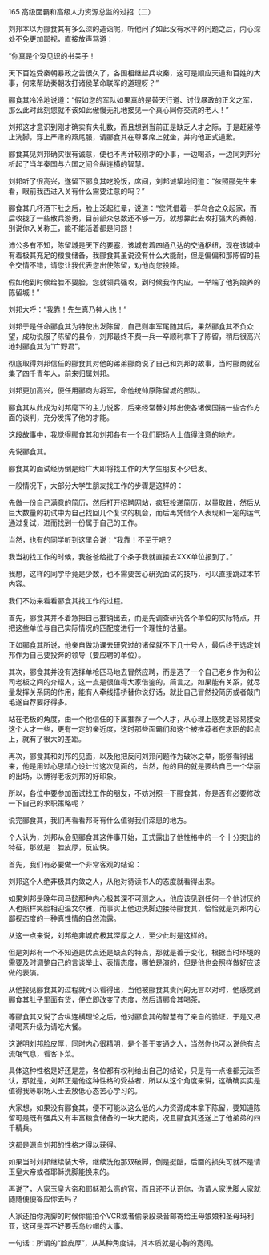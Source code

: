 165 高级面霸和高级人力资源总监的过招（二）



刘邦本以为郦食其有多么深的造诣呢，听他问了如此没有水平的问题之后，内心深处不免更加鄙视，直接放声骂道：

“你真是个没见识的书呆子！

天下百姓受秦朝暴政之苦很久了，各国相继起兵攻秦，这可是顺应天道和百姓的大事，何来帮助秦朝攻打诸侯革命联军的道理呀？”

郦食其冷冷地说道：“假如您的军队如果真的是替天行道、讨伐暴政的正义之军，那么此时此刻您就不该如此傲慢无礼地接见一个真心同你交流的老人！”



刘邦这才意识到刚才确实有失礼数，而且想到当前正是缺乏人才之际，于是赶紧停止洗脚，穿上严肃的燕尾服，请郦食其在尊客席上就坐，并向他正式道歉。

郦食其见刘邦确实很有诚意，便也不再计较刚才的小事，一边喝茶，一边同刘邦分析起了当年秦国与六国之间合纵连横的智慧。

刘邦听了很高兴，遂留下郦食其吃晚饭，席间，刘邦诚挚地问道：“依照郦先生来看，眼前我西进入关有什么需要注意的吗？”



郦食其几杯酒下肚之后，脸上泛起红晕，说道：“您凭借着一群乌合之众起家，而后收拢了一些散兵游勇，目前部众总数还不够一万，就想靠此去攻打强大的秦朝，别说你入关称王，能不能活着都是问题！

沛公多有不知，陈留城是天下的要塞，该城有着四通八达的交通枢纽，现在该城中有着极其充足的粮食储备，我郦食其虽说没有什么大能耐，但是偏偏和那陈留的县令交情不错，请您让我代表您出使陈留，劝他向您投降。

假如他到时候给脸不要脸，您就领兵强攻，到时候我作内应，一举端了他狗娘养的陈留城！”

刘邦大呼：“我靠！先生真乃神人也！”



刘邦于是任命郦食其为特使出发陈留，自己则率军尾随其后，果然郦食其不负众望，成功说服了陈留的县令，刘邦最终不费一兵一卒顺利拿下了陈留，稍后很高兴地封郦食其为“广野君”。

彻底取得刘邦信任的郦食其对他的弟弟郦商说了自己和刘邦的故事，当时郦商就召集了四千青年人，前来归属刘邦。

刘邦更加高兴，便任用郦商为将军，命他统帅原陈留城的部队。

郦食其从此成为刘邦麾下的主力说客，后来经常替刘邦出使各诸侯国搞一些合作方面的谈判，充分发挥了他的才能。



这段故事中，我觉得郦食其和刘邦各有一个我们职场人士值得注意的地方。

先说郦食其。

郦食其的面试经历倒是给广大即将找工作的大学生朋友不少启发。

一般情况下，大部分大学生朋友找工作的步骤是这样的：

先做一份自己满意的简历，然后打开招聘网站，疯狂投递简历，以量取胜，然后从巨大数量的初试中为自己找回几个复试的机会，而后再凭借个人表现和一定的运气通过复试，进而找到一份属于自己的工作。

当然，也有的同学听到这里会说：“我靠！不至于吧？

我当初找工作的时候，我爸爸给批了个条子我就直接去XXX单位报到了。”

我想，这样的同学毕竟是少数，也不需要苦心研究面试的技巧，可以直接跳过本节内容。

我们不妨来看看郦食其找工作的过程。



首先，郦食其并不着急把自己推销出去，而是先调查研究各个单位的实际特点，并把这些单位与自己实际情况的匹配度进行一个理性的估量。

正如郦食其所说，他亲自做功课去研究过的诸侯就不下几十号人，最后终于选定刘邦作为自己要投奔的领导（要应聘的单位）。



其次，郦食其并没有选择单枪匹马地去冒然应聘，而是选了一个自己老乡作为和公司老板之间的介绍人，这一点是很值得大家借鉴的，简言之，如果能有关系，就尽量发挥关系网的作用，能有人牵线搭桥替你说好话，就比自己冒然投简历或者敲门毛遂自荐要好得多。

站在老板的角度，由一个他信任的下属推荐了一个人才，从心理上感觉更容易接受这个人才一些，更有一定的亲近度，这时那些面霸们和这个被推荐者在求职的起点上，就有了很大的差距。



再次，郦食其和刘邦的见面，以及他把反问刘邦问题作为破冰之举，能够看得出来，他是用过心思精心设计过这次见面的，当然，他的目的就是要给自己一个华丽的出场，以博得老板刘邦的好印象。

所以，各位中要参加面试找工作的朋友，不妨对照一下郦食其，你是否有必要修改一下自己的求职策略呢？

说完郦食其，我们再看看邦哥有什么值得我们深思的地方。



个人认为，刘邦从会见郦食其这件事开始，正式露出了他性格中的一个十分突出的特征，那就是：脸皮厚，反应快。

首先，我们有必要做一个非常客观的结论：

刘邦这个人绝非极其内敛之人，从他对待读书人的态度就看得出来。

如果刘邦是晚年司马懿那种内心极其深不可测之人，他应该见到任何一个他讨厌的人也照样笑脸相迎温文尔雅，而事实上他边洗脚边接待郦食其，恰恰就是刘邦内心鄙视态度的一种真性情的自然流露。

从这一点来说，刘邦绝非城府极其深厚之人，至少此时是这样的。

但是刘邦有一个不知道是优点还是缺点的特点，那就是善于变化，根据当时环境的需要及时调整自己的言谈举止、表情态度，哪怕是演的，但是他也会照样做好应该做的表演。

从他接见郦食其的过程就可以看得出，当他被郦食其责问的无言以对时，他感觉到郦食其肚子里面有货，便立即改变了态度，然后请郦食其喝茶。

等郦食其又说了合纵连横理论之后，他对郦食其的智慧有了亲自的验证，于是又把请喝茶升级为请吃大餐。

这说明刘邦脸皮厚，同时内心很精明，是个善于变通之人，当然你也可以说他有点流氓气息，看客下菜。

具体这种性格是好还是差，各位都有权利给出自己的结论，只是有一点谁都无法否认，那就是，刘邦正是他这种性格的受益者，所以从这个角度来讲，这确确实实是值得我等职场人士去放低心态苦心学习的。



大家想，如果没有郦食其，便不可能以这么低的人力资源成本拿下陈留，要知道陈留可是既有强兵又有丰富粮食储备的一块大肥肉，况且郦食其还送上了他弟弟的四千精兵。

这都是源自刘邦的性格才得以获得。

如果当时刘邦继续装大爷，继续洗他那双破脚，倒是挺酷，后面的损失可就不是请玉皇大帝或者耶稣洗脚能换来的。

再说了，人家玉皇大帝和耶稣那么高的官，而且还不认识你，你请人家洗脚人家就随随便便答应你去吗？

人家还怕你洗脚的时候你偷拍个VCR或者偷录段录音邮寄给王母娘娘和圣母玛利亚，这可是弄不好要丢乌纱帽的大事。

一句话：所谓的“脸皮厚”，从某种角度讲，其本质就是心胸的宽阔。

